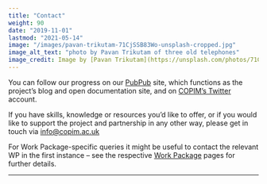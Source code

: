 ```yaml
---
title: "Contact"
weight: 90
date: "2019-11-01"
lastmod: "2021-05-14"
image: "/images/pavan-trikutam-71CjSSB83Wo-unsplash-cropped.jpg"
image_alt_text: "photo by Pavan Trikutam of three old telephones"
image_credit: Image by [Pavan Trikutam](https://unsplash.com/photos/71CjSSB83Wo) on Unsplash.
---
```


You can follow our progress on our [PubPub](https://copim.pubpub.org/) site, which functions as the project’s blog and open documentation site, and on [COPIM’s Twitter](https://twitter.com/COPIMproject) account.

If you have skills, knowledge or resources you’d like to offer, or if you would like to support the project and partnership in any other way, please get in touch via [info@copim.ac.uk](mailto:info@copim.ac.uk)

For Work Package-specific queries it might be useful to contact the relevant WP in the first instance – see the respective [Work Package](https://www.copim.ac.uk/work-package/) pages for further details.

---
